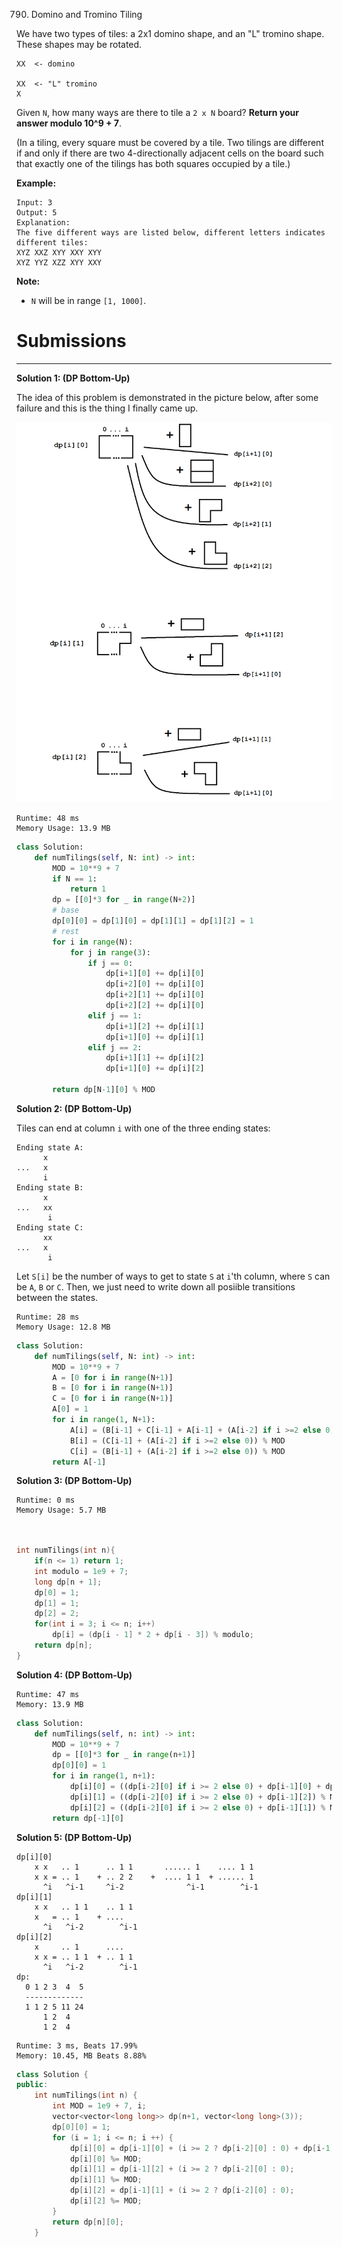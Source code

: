 790. Domino and Tromino Tiling

We have two types of tiles: a 2x1 domino shape, and an "L" tromino shape. These shapes may be rotated.

```
XX  <- domino

XX  <- "L" tromino
X
```

Given `N`, how many ways are there to tile a `2 x N` board? **Return your answer modulo 10^9 + 7**.

(In a tiling, every square must be covered by a tile. Two tilings are different if and only if there are two 4-directionally adjacent cells on the board such that exactly one of the tilings has both squares occupied by a tile.)

**Example:**

```
Input: 3
Output: 5
Explanation: 
The five different ways are listed below, different letters indicates different tiles:
XYZ XXZ XYY XXY XYY
XYZ YYZ XZZ XYY XXY
```

**Note:**

* `N` will be in range `[1, 1000]`.

# Submissions
---
**Solution 1: (DP Bottom-Up)**

The idea of this problem is demonstrated in the picture below, after some failure and this is the thing I finally came up.

![790_image_1585811937.png](img/790_image_1585811937.png)
```
Runtime: 48 ms
Memory Usage: 13.9 MB
```
```python
class Solution:
    def numTilings(self, N: int) -> int:
        MOD = 10**9 + 7
        if N == 1:
            return 1
        dp = [[0]*3 for _ in range(N+2)]
        # base
        dp[0][0] = dp[1][0] = dp[1][1] = dp[1][2] = 1
        # rest
        for i in range(N):
            for j in range(3):
                if j == 0:
                    dp[i+1][0] += dp[i][0]
                    dp[i+2][0] += dp[i][0]
                    dp[i+2][1] += dp[i][0]
                    dp[i+2][2] += dp[i][0]
                elif j == 1:
                    dp[i+1][2] += dp[i][1]
                    dp[i+1][0] += dp[i][1]
                elif j == 2:
                    dp[i+1][1] += dp[i][2]
                    dp[i+1][0] += dp[i][2]
                        
        return dp[N-1][0] % MOD 
```

**Solution 2: (DP Bottom-Up)**

Tiles can end at column `i` with one of the three ending states:

```
Ending state A:
      x
...   x
      i
Ending state B:
      x
...   xx
       i
Ending state C:
      xx
...   x
       i
```

Let `S[i]` be the number of ways to get to state `S` at `i`'th column, where `S` can be `A`, `B` or `C`. Then, we just need to write down all posiible transitions between the states.

```
Runtime: 28 ms
Memory Usage: 12.8 MB
```
```python
class Solution:
    def numTilings(self, N: int) -> int:
        MOD = 10**9 + 7
        A = [0 for i in range(N+1)]
        B = [0 for i in range(N+1)]
        C = [0 for i in range(N+1)]
        A[0] = 1
        for i in range(1, N+1):
            A[i] = (B[i-1] + C[i-1] + A[i-1] + (A[i-2] if i >=2 else 0)) % MOD
            B[i] = (C[i-1] + (A[i-2] if i >=2 else 0)) % MOD
            C[i] = (B[i-1] + (A[i-2] if i >=2 else 0)) % MOD
        return A[-1]
```

**Solution 3: (DP Bottom-Up)**
```
Runtime: 0 ms
Memory Usage: 5.7 MB
```
```c


int numTilings(int n){
    if(n <= 1) return 1;
    int modulo = 1e9 + 7;
    long dp[n + 1];
    dp[0] = 1;
    dp[1] = 1;
    dp[2] = 2;
    for(int i = 3; i <= n; i++)
        dp[i] = (dp[i - 1] * 2 + dp[i - 3]) % modulo;
    return dp[n];
}
```

**Solution 4: (DP Bottom-Up)**
```
Runtime: 47 ms
Memory: 13.9 MB
```
```python
class Solution:
    def numTilings(self, n: int) -> int:
        MOD = 10**9 + 7
        dp = [[0]*3 for _ in range(n+1)]
        dp[0][0] = 1
        for i in range(1, n+1):
            dp[i][0] = ((dp[i-2][0] if i >= 2 else 0) + dp[i-1][0] + dp[i-1][1] + dp[i-1][2]) % MOD
            dp[i][1] = ((dp[i-2][0] if i >= 2 else 0) + dp[i-1][2]) % MOD
            dp[i][2] = ((dp[i-2][0] if i >= 2 else 0) + dp[i-1][1]) % MOD
        return dp[-1][0]
```

**Solution 5: (DP Bottom-Up)**

    dp[i][0]
        x x   .. 1      .. 1 1       ...... 1    .... 1 1
        x x = .. 1    + .. 2 2    +  .... 1 1  + ...... 1
          ^i   ^i-1     ^i-2              ^i-1        ^i-1
    dp[i][1]
        x x   .. 1 1    .. 1 1
        x   = .. 1    + .... 
          ^i   ^i-2        ^i-1
    dp[i][2]
        x     .. 1      ....
        x x = .. 1 1  + .. 1 1
          ^i   ^i-2        ^i-1
    dp:
      0 1 2 3  4  5
      -------------
      1 1 2 5 11 24
          1 2  4
          1 2  4

```
Runtime: 3 ms, Beats 17.99%
Memory: 10.45, MB Beats 8.88%
```
```c++
class Solution {
public:
    int numTilings(int n) {
        int MOD = 1e9 + 7, i;
        vector<vector<long long>> dp(n+1, vector<long long>(3));
        dp[0][0] = 1;
        for (i = 1; i <= n; i ++) {
            dp[i][0] = dp[i-1][0] + (i >= 2 ? dp[i-2][0] : 0) + dp[i-1][1] + dp[i-1][2];
            dp[i][0] %= MOD;
            dp[i][1] = dp[i-1][2] + (i >= 2 ? dp[i-2][0] : 0);
            dp[i][1] %= MOD;
            dp[i][2] = dp[i-1][1] + (i >= 2 ? dp[i-2][0] : 0);
            dp[i][2] %= MOD;
        }
        return dp[n][0];
    }
```
